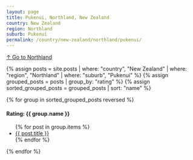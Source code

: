 ```yaml
---
layout: page
title: Pukenui, Northland, New Zealand
country: New Zealand
region: Northland
suburb: Pukenui
permalink: /country/new-zealand/northland/pukenui/
---
```

[↑ Go to Northland](/country/new-zealand/northland/)

{% assign posts = site.posts | where: "country", "New Zealand" | where: "region", "Northland" | where: "suburb", "Pukenui" %}
{% assign grouped_posts = posts | group_by: "rating" %}
{% assign sorted_grouped_posts = grouped_posts | sort: "name" %}

{% for group in sorted_grouped_posts reversed %}
  <h4>Rating: {{ group.name }}</h4>
  <ul>
    {% for post in group.items %}
      <li><a href="{{ post.url }}">{{ post.title }}</a></li>
    {% endfor %}
  </ul>
{% endfor %}
